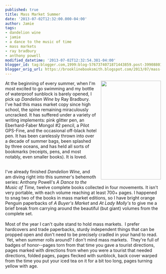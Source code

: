 ```yaml
---
published: true
title: Mass Market Summer
date: '2013-07-02T12:32:00.000-04:00'
author: Jamie
tags:
- dandelion wine
- jamie
- a dance to the music of time
- mass markets
- ray bradbury
- anthony powell
modified_datetime: '2013-07-02T12:32:54.381-04:00'
blogger_id: tag:blogger.com,1999:blog-5767374071871443859.post-3990880134103884628
blogger_orig_url: https://brooklinebooksmith.blogspot.com/2013/07/mass-market-summer.html
---
```


<a href="https://images.indiebound.com/531/277/9780553277531.jpg" imageanchor="1" style="clear: right; float: right; margin-bottom: 1em; margin-left: 1em;"><img border="0" height="320" src="https://images.indiebound.com/531/277/9780553277531.jpg" width="194" /></a>At the beginning of every summer, when I'm most excited to go swimming and my bottle of waterproof sunblock is barely opened, I pick up&nbsp;<i>Dandelion Wine</i>&nbsp;by Ray Bradbury. I've had this mass market copy since high school, the spine remaining miraculously uncracked. It has suffered under a variety of writing implements: pink glitter pen, an Eberhard-Faber Mongol #2 pencil, a Pilot GPS-Fine, and the occasional off-black hotel pen. It has been carelessly thrown into over a decade of summer bags, been splashed by three oceans, and has held all sorts of bookmarks (receipts, pens, and most notably, even smaller books). It is loved.<br /><div><br />I've already finished <i>Dandelion Wine,</i>&nbsp;and am diving right into this summer's behemoth series:&nbsp;Anthony Powell's&nbsp;<i>A Dance to the Music of Time,</i>&nbsp;twelve complete books collected in four movements. It isn't very portable, with each volume reaching at least 700+ pages. I happened to snag two of the books in mass market editions, so I have bright orange Penguin paperbacks of&nbsp;<i>A Buyer's Market&nbsp;</i>and&nbsp;<i>At Lady Molly's&nbsp;</i>to give me a brief break from carrying around the beautiful (but giant) volumes from the complete set. <br /><br /></div><div>Most of the year I can't quite stand to hold mass markets. &nbsp;I prefer hardcovers and trade paperbacks, sturdy independent things that can be propped open and don't need to be precisely cradled in your hand to read. &nbsp;Yet, when summer rolls around? I don't mind mass markets. &nbsp;They're full of badges of honor--pages torn from that time you gave a tourist directions, pages marked with directions from when you were a tourist that needed directions, folded pages, pages flecked with sunblock, back cover warped from the time you put your iced tea on it for a bit too long, pages turning yellow with age.</div>